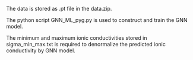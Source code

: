 The data is stored as .pt file in the data.zip.

The python script GNN_ML_pyg.py is used to construct and train the GNN model.

The minimum and maximum ionic conductivities stored in sigma_min_max.txt is required to denormalize the predicted ionic conductivity by GNN model.
